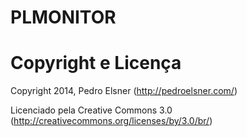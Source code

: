 # PLMONITOR

# Copyright e Licença

Copyright 2014, Pedro Elsner (http://pedroelsner.com/)

Licenciado pela Creative Commons 3.0 (http://creativecommons.org/licenses/by/3.0/br/)
